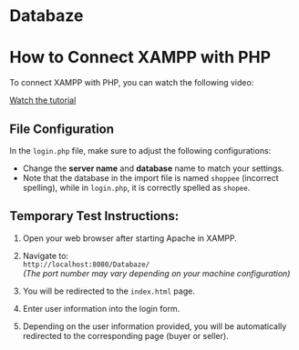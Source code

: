 # Databaze

# How to Connect XAMPP with PHP

To connect XAMPP with PHP, you can watch the following video:

[Watch the tutorial](https://youtu.be/XLTkcB_T8Mo?si=YTrYrGJsCF3HtDP-)

## File Configuration

In the `login.php` file, make sure to adjust the following configurations:

- Change the **server name** and **database** name to match your settings.
- Note that the database in the import file is named `shoppee` (incorrect spelling), while in `login.php`, it is correctly spelled as `shopee`.

## Temporary Test Instructions:

1. Open your web browser after starting Apache in XAMPP.
2. Navigate to:  
   `http://localhost:8080/Databaze/`  
   *(The port number may vary depending on your machine configuration)*

3. You will be redirected to the `index.html` page.
4. Enter user information into the login form.
5. Depending on the user information provided, you will be automatically redirected to the corresponding page (buyer or seller).
